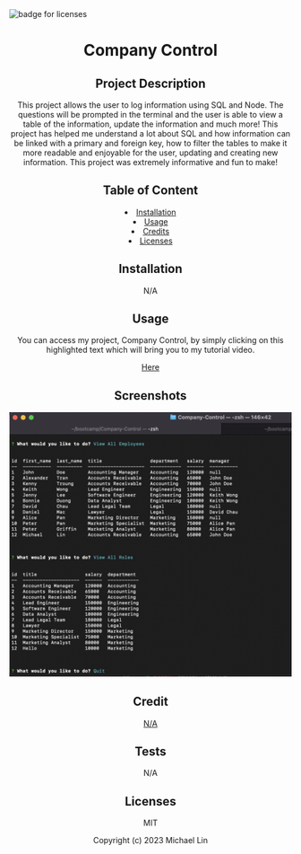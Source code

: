 <img src="https://img.shields.io/badge/Licenses-MIT-f39f37" alt="badge for licenses"> 
<h1 align="center">Company Control</h1>

<h2 align="center">Project Description</h2>
<p align="center">This project allows the user to log information using SQL and Node. The questions will be prompted in the terminal and the user is able to view a table of the information, update the information and much more! This project has helped me understand a lot about SQL and how information can be linked with a primary and foreign key, how to filter the tables to make it more readable and enjoyable for the user, updating and creating new information. This project was extremely informative and fun to make! </p>
   
<h2 align="center">Table of Content</h2>
<li align="center"><a href="#Installation">Installation</a></li>
<li align="center"><a href="#Usage">Usage</a></li>
<li align="center"><a href="#Credits">Credits</a></li>
<li align="center"><a href="#Licenses">Licenses</a></li>
     
<h2 align="center" id="Installation">Installation</h2>
<p align="center">N/A</p>
   
<h2 align="center" id="Usage">Usage</h2>
<p align="center">You can access my project, Company Control, by simply clicking on this highlighted text which will bring you to my tutorial video.</p>
<p align="center"><a href="chrome-extension://mmeijimgabbpbgpdklnllpncmdofkcpn/app.html#/files/c0dca58d-76d5-4d3a-y6ac-cdce714f906d" target="_blank">Here</a></p>

<h2 align="center">Screenshots</h2>

![text](./Screenshots/Screen%20Shot%202023-03-09%20at%2011.19.08%20PM.png)

<h2 align="center" id="Credits">Credit</h2>
<p align="center"><a href="" target="_blank">N/A</a></p>

<h2 align="center">Tests</h2>
<p align="center">N/A</p>

<h2 align="center" id="Licenses">Licenses</h2>
<p align="center">MIT</p>

<p align="center">Copyright (c) 2023 Michael Lin</p>
